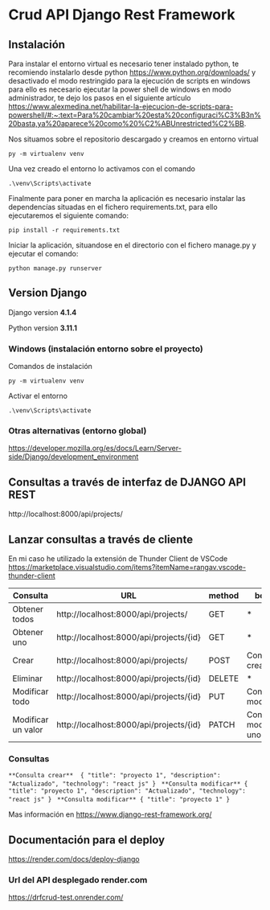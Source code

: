 # Crud API Django Rest Framework

## Instalación
Para instalar el entorno virtual es necesario tener instalado python, te recomiendo instalarlo desde python https://www.python.org/downloads/ y desactivado el modo restringido para la ejecución de scripts en windows para ello es necesario ejecutar la power shell de windows en modo administrador, te dejo los pasos en el siguiente artículo https://www.alexmedina.net/habilitar-la-ejecucion-de-scripts-para-powershell/#:~:text=Para%20cambiar%20esta%20configuraci%C3%B3n%20basta,ya%20aparece%20como%20%C2%ABUnrestricted%C2%BB.

Nos situamos sobre el repositorio descargado y creamos en entorno virtual 

    py -m virtualenv venv

Una vez creado el entorno lo activamos con el comando 

	.\venv\Scripts\activate

Finalmente para poner en marcha la aplicación es necesario instalar las dependencías situadas en el fichero requirements.txt, para ello ejecutaremos el siguiente comando:

    pip install -r requirements.txt

Iniciar la aplicación, situandose en el directorio con el fichero manage.py y ejecutar el comando:

    python manage.py runserver

## Version Django

Django version **4.1.4**

Python version **3.11.1**

### Windows (instalación entorno sobre el proyecto)

Comandos de instalación

    py -m virtualenv venv
    
Activar el entorno

	.\venv\Scripts\activate

### Otras alternativas (entorno global)

https://developer.mozilla.org/es/docs/Learn/Server-side/Django/development_environment

## Consultas a través de interfaz de DJANGO API REST

http://localhost:8000/api/projects/

## Lanzar consultas a través de cliente
En mi caso he utilizado la extensión de Thunder Client de VSCode https://marketplace.visualstudio.com/items?itemName=rangav.vscode-thunder-client
	
|Consulta|URL|method|body| 
|--|--|--|--
|Obtener todos|http://localhost:8000/api/projects/|GET|*|
|Obtener uno|http://localhost:8000/api/projects/{id}|GET|*|
|Crear|http://localhost:8000/api/projects/|POST|Consulta crear|
|Eliminar|http://localhost:8000/api/projects/{id}|DELETE|*|
|Modificar todo|http://localhost:8000/api/projects/{id}|PUT|Consulta modificar|
|Modificar un valor|http://localhost:8000/api/projects/{id}|PATCH|Consulta modificar uno|

### Consultas

`**Consulta crear** 
{
  "title": "proyecto 1",
  "description": "Actualizado",
  "technology": "react js"
}
`
`**Consulta modificar**
{
  "title": "proyecto 1",
  "description": "Actualizado",
  "technology": "react js"
} `
`**Consulta modificar**
{
  "title": "proyecto 1"
} `

Mas información en https://www.django-rest-framework.org/

## Documentación para el deploy

https://render.com/docs/deploy-django

### Url del API desplegado render.com

https://drfcrud-test.onrender.com/